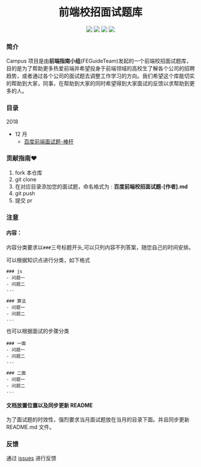 <h1 align="center">前端校招面试题库</h1>

<p align='center'> 
  <a href='https://github.com/FEGuideTeam/Campus/network/members'><img src='https://img.shields.io/github/forks/FEGuideTeam/Campus.svg'></a>
  <a href='https://github.com/FEGuideTeam/Campus/issues'><img src='
https://img.shields.io/github/issues/FEGuideTeam/Campus.svg
'></a>
  <a href='https://github.com/FEGuideTeam/Campus/issues'><img src='https://img.shields.io/github/license/FEGuideTeam/Campus.svg'></a>
  <a href='https://github.com/FEGuideTeam/Campus/stargazers'><img src='https://img.shields.io/github/stars/FEGuideTeam/Campus.svg'></a>
</p>

### 简介

Campus 项目是由**前端指南小组**(FEGuideTeam)发起的一个前端校招面试题库，目的是为了帮助更多热爱前端并希望投身于前端领域的高校生了解各个公司的招聘趋势，或者通过各个公司的面试题去调整工作学习的方向。我们希望这个库能切实的帮助到大家，同事，在帮助到大家的同时希望得到大家面试的反馈以求帮助到更多的人。

### 目录

2018

- 12 月
  - [百度前端面试题-棒杆](./2018/12/百度前端面试题-棒杆.md)

### 贡献指南:heart:

1. fork 本仓库
2. git clone
3. 在对应目录添加您的面试题，命名格式为 : **百度前端校招面试题-[作者].md**
4. git push
5. 提交 pr

### 注意

#### 内容：

内容分类要求以`###`三号标题开头,可以只列内容不列答案，随您自己的时间安排。

可以根据知识点进行分类，如下格式

```
### js
- 问题一
- 问题二
...

### 算法
- 问题一
- 问题二
...
```

也可以根据面试的步骤分类

```
### 一面
- 问题一
- 问题二
...

### 二面
- 问题一
- 问题二
...
```

#### 文档放置位置以及同步更新 README

为了面试题的时效性，强烈要求当月面试题放在当月的目录下面。并且同步更新 README.md 文件。

### 反馈

通过 [issues](https://github.com/FEGuideTeam/Campus/issues) 进行反馈
